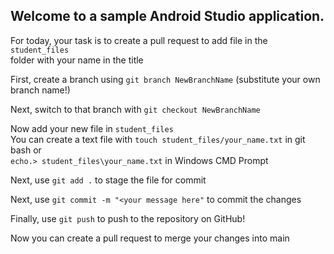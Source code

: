 ## Welcome to a sample Android Studio application.  

For today, your task is to create a pull request to add file in the `student_files`  
folder with your name in the title     

First, create a branch using `git branch NewBranchName` (substitute your own branch name!)  

Next, switch to that branch with `git checkout NewBranchName`  

Now add your new file in `student_files`     
You can create a text file with `touch student_files/your_name.txt` in git bash or  
`echo.> student_files\your_name.txt` in Windows CMD Prompt  

Next, use `git add .` to stage the file for commit  

Next, use `git commit -m "<your message here"` to commit the changes  

Finally, use `git push` to push to the repository on GitHub!  

Now you can create a pull request to merge your changes into main  
